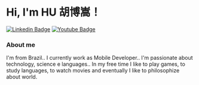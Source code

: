 # Hi, I'm HU 胡博嵩！

[![Linkedin Badge](https://img.shields.io/badge/-LinkedIn-blue?style=flat-square&logo=Linkedin&logoColor=white&link=https://www.linkedin.com/in/machczew/)](https://www.linkedin.com/in/machczew/)   [![Youtube Badge](https://img.shields.io/badge/-YouTube-ff0000?style=flat-square&labelColor=ff0000&logo=youtube&logoColor=white&link=https://www.youtube.com/user/machczew)](https://www.youtube.com/user/machczew)

### About me
I'm from Brazil.. I currently work as Mobile Developer.. I'm passionate about technology, science e languages..
In my free time I like to play games, to study languages, to watch movies and eventually I like to philosophize about world.
